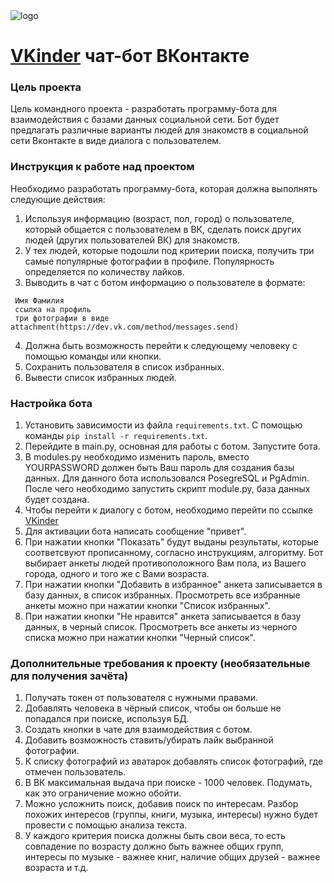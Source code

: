 <img  src="https://cdn.glitch.global/5045ed4d-89cd-4f64-80ba-25a2c76b94b7/bot.png?v=1651674003202"  alt="logo">

# [VKinder](https://vk.com/public213024441 "Сообщество VKinder")  чат-бот ВКонтакте

### Цель проекта

Цель командного проекта - разработать программу-бота для взаимодействия с базами данных социальной сети. Бот будет предлагать различные варианты людей для знакомств в социальной сети Вконтакте в виде диалога с пользователем.

### Инструкция к работе над проектом

Необходимо разработать программу-бота, которая должна выполнять следующие действия:
1. Используя информацию (возраст, пол, город) о пользователе, который общается с пользователем в ВК, сделать поиск других людей (других пользователей ВК) для знакомств.
2. У тех людей, которые подошли под критерии поиска, получить три самые популярные фотографии в профиле. Популярность определяется по количеству лайков.
3. Выводить в чат с ботом информацию о пользователе в формате:

```
 Имя Фамилия
 ссылка на профиль
 три фотографии в виде attachment(https://dev.vk.com/method/messages.send)
```

4. Должна быть возможность перейти к следующему человеку с помощью команды или кнопки.
5. Сохранить пользователя в список избранных.
6. Вывести список избранных людей.

 ### Настройка бота

1. Установить зависимости из файла `requirements.txt`. С помощью команды `pip install -r requirements.txt`.
2. Перейдите в main.py, основная для работы с ботом.  Запустите бота.
3. В modules.py необходимо изменить пароль, вместо YOURPASSWORD должен быть Ваш пароль для создания базы данных. Для данного бота использовался PosеgreSQL и PgAdmin. После чего необходимо запустить скрипт module.py, база данных будет создана.
4. Чтобы перейти к диалогу с ботом, необходимо перейти по ссылке [VKinder](https://vk.com/im?media=&sel=-213024441&v=)
5. Для активации бота написать сообщение "привет".
6. При нажатии кнопки "Показать" будут выданы результаты, которые соответсвуют прописанному, согласно инструкциям, алгоритму.
Бот выбирает анкеты людей противоположного Вам пола, из Вашего города, одного и того же с Вами возраста.
7. При нажатии кнопки "Добавить в избранное" анкета записывается в базу данных, в список избранных. Просмотреть все избранные анкеты можно при нажатии кнопки "Список избранных".
8. При нажатии кнопки "Не нравится" анкета записывается в базу данных, в черный список. Просмотреть все анкеты из черного списка можно при нажатии кнопки "Черный список".


### Дополнительные требования к проекту (необязательные для получения зачёта)

1. Получать токен от пользователя с нужными правами.
2. Добавлять человека в чёрный список, чтобы он больше не попадался при поиске, используя БД.
3. Создать кнопки в чате для взаимодействия с ботом.
4. Добавить возможность ставить/убирать лайк выбранной фотографии.
5. К списку фотографий из аватарок добавлять список фотографий, где отмечен пользователь.
6. В ВК максимальная выдача при поиске - 1000 человек. Подумать, как это ограничение можно обойти.
7. Можно усложнить поиск, добавив поиск по интересам. Разбор похожих интересов (группы, книги, музыка, интересы) нужно будет провести с помощью анализа текста.
8. У каждого критерия поиска должны быть свои веса, то есть совпадение по возрасту должно быть важнее общих групп, интересы по музыке - важнее книг, наличие общих друзей - важнее возраста и т.д.
